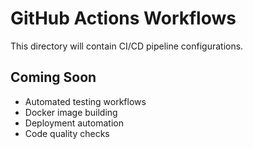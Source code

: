 # GitHub Actions Workflows

This directory will contain CI/CD pipeline configurations.

## Coming Soon
- Automated testing workflows
- Docker image building
- Deployment automation
- Code quality checks
